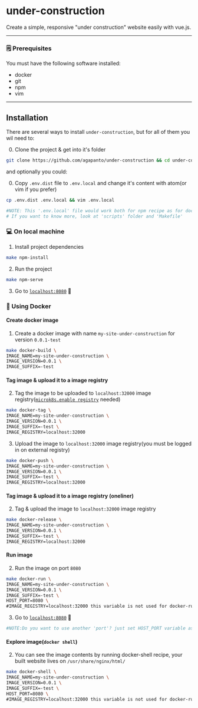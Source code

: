 # under-construction

Create a simple, responsive "under construction" website easily with vue.js.

---
### 🗒️ Prerequisites
You must have the following software installed:
- docker
- git
- npm
- vim

---
## Installation
There are several ways to install `under-construction`, but for all of them you wil need to:

0. Clone the project & get into it's folder
```bash
git clone https://github.com/agapanto/under-construction && cd under-construction
```

and optionally you could:

0. Copy `.env.dist` file to `.env.local` and change it's content with atom(or vim if you prefer)
```bash
cp .env.dist .env.local && vim .env.local
```
```bash
#NOTE: This '.env.local' file would work both for npm recipe as for docker ones.
# If you want to know more, look at 'scripts' folder and 'Makefile'
```

### 💻 On local machine

1. Install project dependencies
```bash
make npm-install
```

2. Run the project
```bash
make npm-serve
```

3. Go to [`localhost:8080`](http://localhost:8080/) 🥳


### 🐋 Using Docker

#### Create docker image

1. Create a docker image with name `my-site-under-construction` for version `0.0.1-test`
```bash
make docker-build \
IMAGE_NAME=my-site-under-construction \
IMAGE_VERSION=0.0.1 \
IMAGE_SUFFIX=-test
```

#### Tag image & upload it to a image registry

2. Tag the image to be uploaded to `localhost:32000` image registry([`microk8s.enable registry`](https://microk8s.io/docs/registry-built-in) needed)
```bash
make docker-tag \
IMAGE_NAME=my-site-under-construction \
IMAGE_VERSION=0.0.1 \
IMAGE_SUFFIX=-test \
IMAGE_REGISTRY=localhost:32000
```

3. Upload the image to `localhost:32000` image registry(you must be logged in on external registry)
```bash
make docker-push \
IMAGE_NAME=my-site-under-construction \
IMAGE_VERSION=0.0.1 \
IMAGE_SUFFIX=-test \
IMAGE_REGISTRY=localhost:32000
```

#### Tag image & upload it to a image registry (oneliner)
2. Tag & upload the image to `localhost:32000` image registry
```bash
make docker-release \
IMAGE_NAME=my-site-under-construction \
IMAGE_VERSION=0.0.1 \
IMAGE_SUFFIX=-test \
IMAGE_REGISTRY=localhost:32000
```

#### Run image
2. Run the image on port `8080`
```bash
make docker-run \
IMAGE_NAME=my-site-under-construction \
IMAGE_VERSION=0.0.1 \
IMAGE_SUFFIX=-test \
HOST_PORT=8080 \
#IMAGE_REGISTRY=localhost:32000 this variable is not used for docker-run recipe so you can omit it
```

3. Go to [`localhost:8080`](http://localhost:8080/) 🤩
```python
#NOTE:Do you want to use another 'port'? just set HOST_PORT variable as desired
```

#### Explore image(`docker shell`)
2. You can see the image contents by running docker-shell recipe, your built website lives on `/usr/share/nginx/html/`
```bash
make docker-shell \
IMAGE_NAME=my-site-under-construction \
IMAGE_VERSION=0.0.1 \
IMAGE_SUFFIX=-test \
HOST_PORT=8080 \
#IMAGE_REGISTRY=localhost:32000 this variable is not used for docker-run recipe so you can omit it
```
